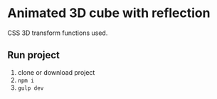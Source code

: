 # Animated 3D cube with reflection

CSS 3D transform functions used.

## Run project
1. clone or download project
2. `npm i`
3. `gulp dev` 
